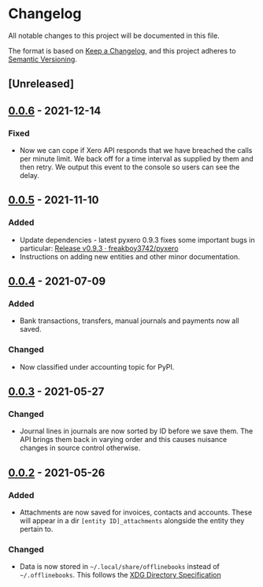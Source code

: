 <!--
SPDX-FileCopyrightText: 2021 Ian2020, et. al. <https://github.com/Ian2020>

SPDX-License-Identifier: CC-BY-SA-4.0

Keep your accounts offline

For full copyright information see the AUTHORS file at the top-level
directory of this distribution or at
[AUTHORS](https://github.com/Ian2020/offlinebooks/AUTHORS.md)

This work is licensed under the Creative Commons Attribution 4.0 International
License. You should have received a copy of the license along with this work.
If not, visit http://creativecommons.org/licenses/by/4.0/ or send a letter to
Creative Commons, PO Box 1866, Mountain View, CA 94042, USA.
-->

# Changelog

All notable changes to this project will be documented in this file.

The format is based on [Keep a Changelog](https://keepachangelog.com/en/1.0.0/),
and this project adheres to [Semantic Versioning](https://semver.org/spec/v2.0.0.html).

## [Unreleased]

## [0.0.6](https://github.com/ian2020/offlinebooks/releases/tag/v0.0.6) - 2021-12-14

### Fixed

* Now we can cope if Xero API responds that we have breached the calls per minute
  limit. We back off for a time interval as supplied by them and then retry. We
  output this event to the console so users can see the delay.

## [0.0.5](https://github.com/ian2020/offlinebooks/releases/tag/v0.0.5) - 2021-11-10

### Added

* Update dependencies - latest pyxero 0.9.3 fixes some important bugs in
  particular:
  [Release v0.9.3 · freakboy3742/pyxero](https://github.com/freakboy3742/pyxero/releases/tag/v0.9.3)
* Instructions on adding new entities and other minor documentation.

## [0.0.4](https://github.com/ian2020/offlinebooks/releases/tag/v0.0.4) - 2021-07-09

### Added

* Bank transactions, transfers, manual journals and payments now all saved.

### Changed

* Now classified under accounting topic for PyPI.

## [0.0.3](https://github.com/ian2020/offlinebooks/releases/tag/v0.0.3) - 2021-05-27

### Changed

* Journal lines in journals are now sorted by ID before we save them. The API
  brings them back in varying order and this causes nuisance changes in source
  control otherwise.

## [0.0.2](https://github.com/Ian2020/offlinebooks/releases/tag/v0.0.2) - 2021-05-26

### Added

* Attachments are now saved for invoices, contacts and accounts. These will
  appear in a dir `[entity ID]_attachments` alongside the entity they pertain to.

### Changed

* Data is now stored in `~/.local/share/offlinebooks` instead of
  `~/.offlinebooks`. This follows the [XDG Directory
  Specification](https://specifications.freedesktop.org/basedir-spec/basedir-spec-latest.html)
